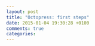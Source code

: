 ```yaml
---
layout: post
title: "Octopress: first steps"
date: 2015-01-04 19:30:28 +0100
comments: true
categories: 
---
```

